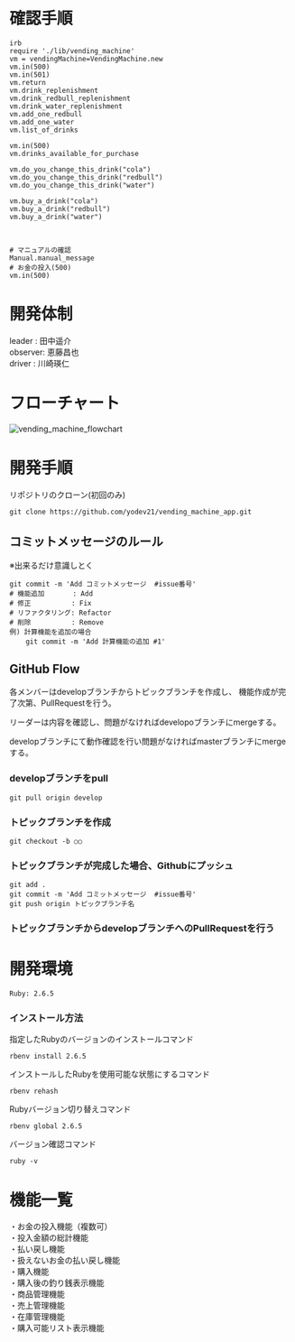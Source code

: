 # 確認手順

```
irb
require './lib/vending_machine'
vm = vendingMachine=VendingMachine.new
vm.in(500)
vm.in(501)
vm.return
vm.drink_replenishment
vm.drink_redbull_replenishment
vm.drink_water_replenishment
vm.add_one_redbull
vm.add_one_water
vm.list_of_drinks

vm.in(500)
vm.drinks_available_for_purchase

vm.do_you_change_this_drink("cola")
vm.do_you_change_this_drink("redbull")
vm.do_you_change_this_drink("water")

vm.buy_a_drink("cola")
vm.buy_a_drink("redbull")
vm.buy_a_drink("water")



# マニュアルの確認
Manual.manual_message
# お金の投入(500)
vm.in(500)
```

# 開発体制
leader  : 田中遥介  
observer: 恵藤昌也  
driver  : 川崎瑛仁 

# フローチャート
![vending_machine_flowchart](https://user-images.githubusercontent.com/60313195/78471505-bf6d3500-776c-11ea-9421-231f37d0888b.png)

# 開発手順
リポジトリのクローン(初回のみ)
```
git clone https://github.com/yodev21/vending_machine_app.git
```

## コミットメッセージのルール
※出来るだけ意識しとく
```
git commit -m 'Add コミットメッセージ  #issue番号'
# 機能追加       : Add
# 修正          : Fix
# リファクタリング: Refactor
# 削除          : Remove
例) 計算機能を追加の場合
    git commit -m 'Add 計算機能の追加 #1'
```
## GitHub Flow
各メンバーはdevelopブランチからトピックブランチを作成し、
機能作成が完了次第、PullRequestを行う。

リーダーは内容を確認し、問題がなければdevelopoブランチにmergeする。

developブランチにて動作確認を行い問題がなければmasterブランチにmergeする。

### developブランチをpull
```
git pull origin develop
```


### トピックブランチを作成
```
git checkout -b ○○
```

### トピックブランチが完成した場合、Githubにプッシュ
```
git add .
git commit -m 'Add コミットメッセージ  #issue番号'
git push origin トピックブランチ名
```

### トピックブランチからdevelopブランチへのPullRequestを行う

### 
# 開発環境
`Ruby: 2.6.5`

###  インストール方法
指定したRubyのバージョンのインストールコマンド
```
rbenv install 2.6.5
```

インストールしたRubyを使用可能な状態にするコマンド
```
rbenv rehash
```

Rubyバージョン切り替えコマンド
```
rbenv global 2.6.5
```

バージョン確認コマンド
```
ruby -v
```

# 機能一覧
・お金の投入機能（複数可）  
・投入金額の総計機能  
・払い戻し機能  
・扱えないお金の払い戻し機能  
・購入機能  
・購入後の釣り銭表示機能  
・商品管理機能  
・売上管理機能  
・在庫管理機能  
・購入可能リスト表示機能  

